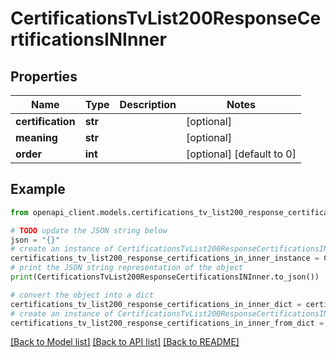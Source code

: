 # CertificationsTvList200ResponseCertificationsINInner


## Properties

Name | Type | Description | Notes
------------ | ------------- | ------------- | -------------
**certification** | **str** |  | [optional] 
**meaning** | **str** |  | [optional] 
**order** | **int** |  | [optional] [default to 0]

## Example

```python
from openapi_client.models.certifications_tv_list200_response_certifications_in_inner import CertificationsTvList200ResponseCertificationsINInner

# TODO update the JSON string below
json = "{}"
# create an instance of CertificationsTvList200ResponseCertificationsINInner from a JSON string
certifications_tv_list200_response_certifications_in_inner_instance = CertificationsTvList200ResponseCertificationsINInner.from_json(json)
# print the JSON string representation of the object
print(CertificationsTvList200ResponseCertificationsINInner.to_json())

# convert the object into a dict
certifications_tv_list200_response_certifications_in_inner_dict = certifications_tv_list200_response_certifications_in_inner_instance.to_dict()
# create an instance of CertificationsTvList200ResponseCertificationsINInner from a dict
certifications_tv_list200_response_certifications_in_inner_from_dict = CertificationsTvList200ResponseCertificationsINInner.from_dict(certifications_tv_list200_response_certifications_in_inner_dict)
```
[[Back to Model list]](../README.md#documentation-for-models) [[Back to API list]](../README.md#documentation-for-api-endpoints) [[Back to README]](../README.md)


